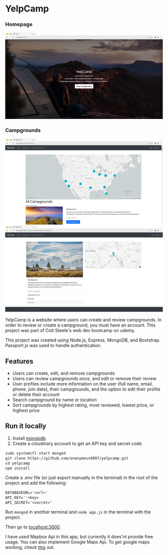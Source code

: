# YelpCamp

### Homepage
![Image 1](screenshots/Screenshot_home.png)  
### Campgrounds
![Image 2](screenshots/Screenshot_camp.png)  
![Image 3](screenshots/Screenshot_campgrounds.png)

YelpCamp is a website where users can create and review campgrounds. In order to review or create a campground, you must have an account. This project was part of Colt Steele's web dev bootcamp on udemy.  

This project was created using Node.js, Express, MongoDB, and Bootstrap. Passport.js was used to handle authentication.  

## Features
* Users can create, edit, and remove campgrounds
* Users can review campgrounds once, and edit or remove their review
* User profiles include more information on the user (full name, email, phone, join date), their campgrounds, and the option to edit their profile or delete their account
* Search campground by name or location
* Sort campgrounds by highest rating, most reviewed, lowest price, or highest price

## Run it locally
1. Install [mongodb](https://www.mongodb.com/)
2. Create a cloudinary account to get an API key and secret code

```
sudo systemctl start mongod
git clone https://github.com/anonymous9097/yelpcamp.git
cd yelpcamp
npm install
```

Create a .env file (or just export manually in the terminal) in the root of the project and add the following:  

```
DATABASEURL='<url>'
API_KEY=''<key>
API_SECRET='<secret>'
```

Run ```mongod``` in another terminal and ```node app.js``` in the terminal with the project.  

Then go to [localhost:3000](http://localhost:3000/).

I have used Mapbox Api in this app, but currently it does'nt provide free usage.
You can also implement Google Maps Api.
To get google maps working, check [this](https://github.com/nax3t/google-maps-api) out.
